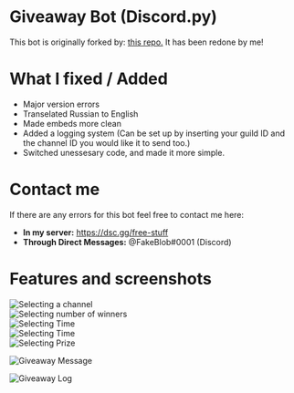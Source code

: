 


# Giveaway Bot (Discord.py)
This bot is originally forked by: <a href="https://github.com/helish88/giveaway">this repo.</a>
It has been redone by me!





# What I fixed / Added
- Major version errors
- Transelated Russian to English
- Made embeds more clean
- Added a logging system (Can be set up by inserting your guild ID and the channel ID you would like it to send too.)
- Switched unessesary code, and made it more simple.

# Contact me
If there are any errors for this bot feel free to contact me here:
- **In my server:** https://dsc.gg/free-stuff
- **Through Direct Messages:** @FakeBlob#0001 (Discord)



# Features and screenshots
![Selecting a channel](https://imgur.com/gIbeXoI.png) <br/>
![Selecting number of winners](https://imgur.com/f03Ykjt.png) <br/>
![Selecting Time](https://imgur.com/2iBlavx.png) <br/>
![Selecting Time](https://imgur.com/9anaIsO.png) <br/>
![Selecting Prize](https://imgur.com/JIX4YF5.png) <br/>

![Giveaway Message](https://imgur.com/ZzQV2m6.png) <br/>

![Giveaway Log](https://imgur.com/8U7H6f5.png) <br/>
